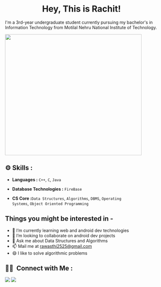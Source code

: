 <h1 align = "center"> Hey, This is Rachit! </h1>

I'm a 3rd-year undergraduate student currently pursuing my bachelor's in Information Technology from Motilal Nehru National Institute of Technology. 

<img src="https://drive.google.com/file/d/1AeL6R13nk9si4t0RueXrHUmHx7tmrJYp/view?usp=sharing" width="450" height="400" />

<!--
**rachit2525/rachit2525** is a ✨ _special_ ✨ repository because its `README.md` (this file) appears on your GitHub profile. -->

## ⚙️ Skills :
- <b>Languages :</b>  <code>C++</code>, <code>C</code>, <code>Java</code>

- <b>Database Technologies :</b> <code>FireBase</code>

- <b>CS Core :</b><code>Data Structures</code>, <code>Algorithms</code>, <code>DBMS</code>, <code>Operating Systems</code>, <code>Object Oriented Programming</code>

## Things you might be interested in - 

- 🌱 I’m currently learning web and android dev technologies
- 👯 I’m looking to collaborate on android dev projects
- 💬 Ask me about Data Structures and Algorithms
- 📫 Mail me at rawasthi2525@gmail.com
- 😄 I like to solve algorithmic problems 

## 🤝🏻 &nbsp;Connect with Me :
<p align="left">
<a href="www.linkedin.com/in/rachitawasthi2525"><img src="https://img.shields.io/badge/-Rachit%20Awasthi%20-0077B5?style=flat&logo=Linkedin&logoColor=white"/></a>
<a href="mailto:rawasthi2525@gmail.com"><img src="https://img.shields.io/badge/-Rachit Awasthi-D14836?style=flat&logo=Gmail&logoColor=white"/></a>
</p>
